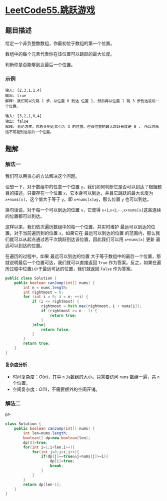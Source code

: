 # [LeetCode55.跳跃游戏](https://leetcode-cn.com/problems/jump-game/)
## 题目描述
给定一个非负整数数组，你最初位于数组的第一个位置。

数组中的每个元素代表你在该位置可以跳跃的最大长度。

判断你是否能够到达最后一个位置。

### 示例
```
输入: [2,3,1,1,4]
输出: true
解释: 我们可以先跳 1 步，从位置 0 到达 位置 1, 然后再从位置 1 跳 3 步到达最后一个位置。
```
```
输入: [3,2,1,0,4]
输出: false
解释: 无论怎样，你总会到达索引为 3 的位置。但该位置的最大跳跃长度是 0 ， 所以你永远不可能到达最后一个位置。
```
## 题解
### 解法一
我们可以用贪心的方法解决这个问题。

设想一下，对于数组中的任意一个位置 `y`，我们如何判断它是否可以到达？根据题目的描述，只要存在一个位置 `x`，它本身可以到达，并且它跳跃的最大长度为 `x+nums[x]`，这个值大于等于 `y`，即 `x+nums[x]≥y`，那么位置 `y` 也可以到达。

换句话说，对于每一个可以到达的位置 `x`，它使得 `x+1`,`x+2`,⋯,`x+nums[x]`这些连续的位置都可以到达。

这样以来，我们依次遍历数组中的每一个位置，并实时维护 最远可以到达的位置。对于当前遍历到的位置 `x`，如果它在 最远可以到达的位置 的范围内，那么我们就可以从起点通过若干次跳跃到达该位置，因此我们可以用 `x+nums[x]` 更新 最远可以到达的位置。

在遍历的过程中，如果 最远可以到达的位置 大于等于数组中的最后一个位置，那就说明最后一个位置可达，我们就可以直接返回 `True` 作为答案。反之，如果在遍历过程中位置`i`小于最远可达的位置，我们就返回 `False` 作为答案。
```java
public class Solution {
    public boolean canJump(int[] nums) {
        int n = nums.length;
        int rightmost = 0;
        for (int i = 0; i < n; ++i) {
            if (i <= rightmost) {
                rightmost = Math.max(rightmost, i + nums[i]);
                if (rightmost >= n - 1) {
                    return true;
                }
            }else{
                return false;
            }
        }
        return true;
    }
}
```
#### 复杂度分析
- 时间复杂度：$O(n)$，其中 `n` 为数组的大小。只需要访问 `nums` 数组一遍，共 `n` 个位置。
- 空间复杂度：$O(1)$，不需要额外的空间开销。

### 解法二
`DP`:
```java
class Solution {
    public boolean canJump(int[] nums) {
        int len=nums.length;
        boolean[] dp=new boolean[len];
        dp[0]=true;
        for(int i=1;i<len;i++){
            for(int j=0;j<i;j++){
                if(dp[j]==true&&j+nums[j]>=i){
                    dp[i]=true;
                    break;
                }
            }
        }
        return dp[len-1];
    }
}
```